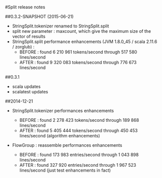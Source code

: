 #Split release notes

##0.3.2-SNAPSHOT (2015-06-21)
  - StringSplit.tokenizer renamed to StringSplit.split
  - split new parameter : maxcount, which give the maximum size of the vector of results
  - StringSplit.split performance enhancements (JVM 1.8.0_45 / scala 2.11.6 / zorglub) :
    * BEFORE : found 6 210 961 tokens/second through 517 580 lines/second 
    * AFTER  : found 9 320 083 tokens/second through 776 673 lines/second

##0.3.1
  - scala updates
  - scalatest updates


##2014-12-21
  - StringSplit.tokenizer performances enhancements
    * BEFORE : found 2 278 423 tokens/second through 189 868 lines/second 
    * AFTER  : found 5 405 444 tokens/second through 450 453 lines/second  (algorithm enhancements)
    
  - FlowGroup : reassemble performances enhancements 
    * BEFORE : found 173 983 entries/second through 1 043 898 lines/second
    * AFTER  : found 327 920 entries/second through 1 967 523 lines/second (just test enhancements in fact) 
